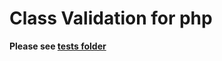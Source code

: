 # Class Validation for php

**Please see [tests folder](https://github.com/luongvancong/validation/blob/master/tests/ValidatorTest.php)**
